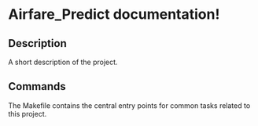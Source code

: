 # Airfare_Predict documentation!

## Description

A short description of the project.

## Commands

The Makefile contains the central entry points for common tasks related to this project.

